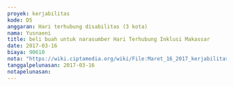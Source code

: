 ```yaml
---
proyek: kerjabilitas
kode: D5
anggaran: Hari terhubung disabilitas (3 kota)
nama: Yusnaeni
title: beli buah untuk narasumber Hari Terhubung Inklusi Makassar
date: 2017-03-16
biaya: 90610
nota: "https://wiki.ciptamedia.org/wiki/File:Maret_16_2017_kerjabilitas_D5_beli_buah_narsum_neni.jpg"
tanggalpelunasan: 2017-03-16
notapelunasan:
---
```

